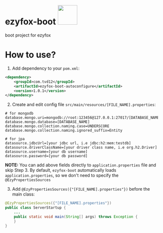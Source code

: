 # ezyfox-boot <img src="https://github.com/youngmonkeys/ezyfox/blob/master/logo.png" width="64" />

boot project for ezyfox

# How to use?

1. Add dependency to your `pom.xml`:

```xml
<dependency>
	<groupId>com.tvd12</groupId>
	<artifactId>ezyfox-boot-autoconfigure</artifactId>
	<version>1.0.1</version>
</dependency>
```

2. Create and edit config file `src/main/resources/[FILE_NAME].properties`:

```properties
# for mongodb
database.mongo.uri=mongodb://root:123456@127.0.0.1:27017/[DATABASE_NAME]
database.mongo.database=[DATABASE_NAME]
database.mongo.collection.naming.case=UNDERSCORE
database.mongo.collection.naming.ignored_suffix=Entity

# for jpa
datasource.jdbcUrl=[your jdbc url, i.e jdbc:h2:mem:testdb]
datasource.driverClassName=[your driver class name, i.e org.h2.Driver]
datasource.username=[your db username]
datasource.password=[your db password]

```

**NOTE:** You can add above fields directly to `application.properties` file and skip Step 3. By default, `ezyfox-boot` automatically loads `application.properties`, so we don't need to specify the `@EzyPropertiesSources`

3. Add `@EzyPropertiesSources({"[FILE_NAME].properties"})` before the main class:

```java
@EzyPropertiesSources({"[FILE_NAME].properties"})  
public class ServerStartup {  
	...
    public static void main(String[] args) throws Exception {  
    }
}
```

